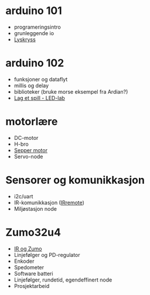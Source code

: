 # arduino 101
* programeringsintro
* grunleggende io
* [Lyskryss](./Oppgaver/Lyskryss/Lyskryss.ino)

# arduino 102
* funksjoner og dataflyt
* millis og delay
* biblioteker (bruke morse eksempel fra Ardian?)
* [Lag et spill - LED-lab](./Neopixel)

# motorlære
* DC-motor
* H-bro
* [Sepper motor](./Stepper%20motor/)
* Servo-node

# Sensorer og komunikkasjon
* i2c/uart
* IR-komunikkasjon ([IRremote](https://github.com/Arduino-IRremote/Arduino-IRremote))
* Miljøstasjon node

# Zumo32u4
* [IR og Zumo](./IR%20komunikkasjon/)
* Linjefølger og PD-regulator
* Enkoder
* Spedometer
* Software batteri
* Linjefølger, rundetid, egendeffinert node
* Prosjektarbeid